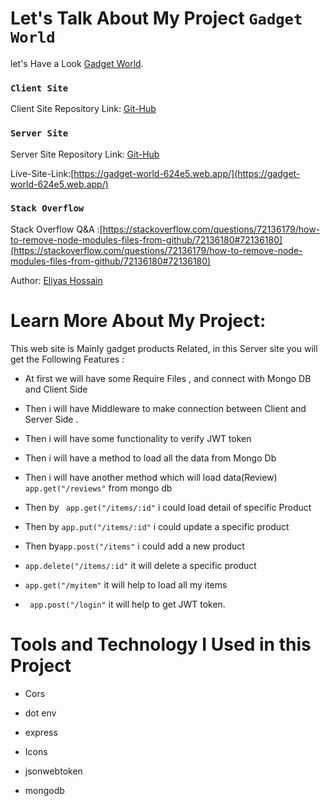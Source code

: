 # Let's Talk About My Project `Gadget World`

let's Have a Look [Gadget World](https://gadget-world-624e5.web.app/).

### `Client Site `

Client Site Repository Link: [Git-Hub](https://github.com/ProgrammingHeroWC4/warehouse-management-client-side-eliyas700)

### `Server Site`

Server Site Repository Link: [Git-Hub](https://github.com/ProgrammingHeroWC4/warehouse-management-server-side-eliyas700)

Live-Site-Link:[https://gadget-world-624e5.web.app/](https://gadget-world-624e5.web.app/)

### `Stack Overflow `

Stack Overflow Q&A :[https://stackoverflow.com/questions/72136179/how-to-remove-node-modules-files-from-github/72136180#72136180](https://stackoverflow.com/questions/72136179/how-to-remove-node-modules-files-from-github/72136180#72136180)

Author: [Eliyas Hossain](https://www.linkedin.com/in/eliyas-hossain-55867b82/)

# Learn More About My Project:

This web site is Mainly gadget products Related, in this Server site you will get the Following Features :

- At first we will have some Require Files , and connect with Mongo DB and Client Side
- Then i will have Middleware to make connection between Client and Server Side .

- Then i will have some functionality to verify JWT token
- Then i will have a method to load all the data from Mongo Db

- Then i will have another method which will load data(Review) `app.get("/reviews"` from mongo db
- Then by ` app.get("/items/:id"` i could load detail of specific Product
- Then by `app.put("/items/:id"` i could update a specific product
- Then by`app.post("/items"` i could add a new product
- `app.delete("/items/:id"` it will delete a specific product
- `app.get("/myitem"` it will help to load all my items
- ` app.post("/login"` it will help to get JWT token.

# Tools and Technology I Used in this Project

- Cors
- dot env
- express
- Icons

- jsonwebtoken
- mongodb
